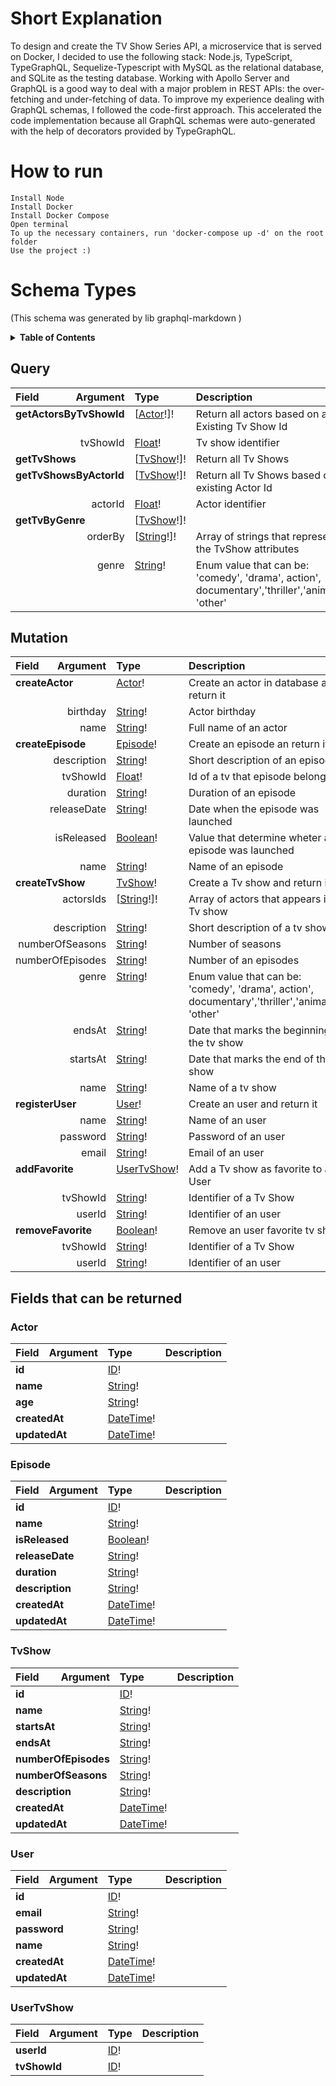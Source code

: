 # Short Explanation

To design and create the TV Show Series API, a microservice that is served on Docker, I decided to use the following stack: Node.js, TypeScript, TypeGraphQL, Sequelize-Typescript with MySQL as the relational database, and SQLite as the testing database. Working with Apollo Server and GraphQL is a good way to deal with a major problem in REST APIs: the over-fetching and under-fetching of data. To improve my experience dealing with GraphQL schemas, I followed the code-first approach. This accelerated the code implementation because all GraphQL schemas were auto-generated with the help of decorators provided by TypeGraphQL.


# How to run

    Install Node
    Install Docker
    Install Docker Compose
    Open terminal
    To up the necessary containers, run 'docker-compose up -d' on the root folder
    Use the project :)


# Schema Types

(This schema was generated by lib graphql-markdown )


<details>
  <summary><strong>Table of Contents</strong></summary>

  * [Query](#query)
  * [Mutation](#mutation)
  * [Objects](#objects)
    * [Actor](#actor)
    * [Episode](#episode)
    * [TvShow](#tvshow)
    * [User](#user)
    * [UserTvShow](#usertvshow)

</details>

## Query
<table>
<thead>
<tr>
<th align="left">Field</th>
<th align="right">Argument</th>
<th align="left">Type</th>
<th align="left">Description</th>
</tr>
</thead>
<tbody>
<tr>
<td colspan="2" valign="top"><strong>getActorsByTvShowId</strong></td>
<td valign="top">[<a href="#actor">Actor</a>!]!</td>
<td>Return all actors based on a Existing Tv Show Id</td>
</tr>
<tr>
<td colspan="2" align="right" valign="top">tvShowId</td>
<td valign="top"><a href="#float">Float</a>!</td>
<td>Tv show identifier</td>
</tr>
<tr>
</tr>
<tr>
<td colspan="2" valign="top"><strong>getTvShows</strong></td>
<td valign="top">[<a href="#tvshow">TvShow</a>!]!</td>
<td>Return all Tv Shows
</td>
</tr>
<tr>
<td colspan="2" valign="top"><strong>getTvShowsByActorId</strong></td>
<td valign="top">[<a href="#tvshow">TvShow</a>!]!</td>
<td>Return all Tv Shows based on an existing Actor Id</td>
</tr>
<tr>
<td colspan="2" align="right" valign="top">actorId</td>
<td valign="top"><a href="#float">Float</a>!</td>
<td>Actor identifier</td>
</tr>
<tr>
<td colspan="2" valign="top"><strong>getTvByGenre</strong></td>
<td valign="top">[<a href="#tvshow">TvShow</a>!]!</td>
<td></td>
</tr>
<tr>
<td colspan="2" align="right" valign="top">orderBy</td>
<td valign="top">[<a href="#string">String</a>!]!</td>
<td>Array of strings that represents the TvShow attributes</td>
</tr>
<tr>
<td colspan="2" align="right" valign="top">genre</td>
<td valign="top"><a href="#string">String</a>!</td>
<td>Enum value that can be: 'comedy', 'drama', action', documentary','thriller','animation', 'other'</td>
</tr>
</tbody>
</table>

## Mutation
<table>
<thead>
<tr>
<th align="left">Field</th>
<th align="right">Argument</th>
<th align="left">Type</th>
<th align="left">Description</th>
</tr>
</thead>
<tbody>
<tr>
<td colspan="2" valign="top"><strong>createActor</strong></td>
<td valign="top"><a href="#actor">Actor</a>!</td>
<td>Create an actor in database and return it</td>
</tr>
<tr>
<td colspan="2" align="right" valign="top">birthday</td>
<td valign="top"><a href="#string">String</a>!</td>
<td>Actor birthday</td>
</tr>
<tr>
<td colspan="2" align="right" valign="top">name</td>
<td valign="top"><a href="#string">String</a>!</td>
<td>Full name of an actor</td>
</tr>
<tr>
<td colspan="2" valign="top"><strong>createEpisode</strong></td>
<td valign="top"><a href="#episode">Episode</a>!</td>
<td>Create an episode an return it</td>
</tr>
<tr>
<td colspan="2" align="right" valign="top">description</td>
<td valign="top"><a href="#string">String</a>!</td>
<td>Short description of an episode</td>
</tr>
<tr>
<td colspan="2" align="right" valign="top">tvShowId</td>
<td valign="top"><a href="#float">Float</a>!</td>
<td>Id of a tv that episode belongs it</td>
</tr>
<tr>
<td colspan="2" align="right" valign="top">duration</td>
<td valign="top"><a href="#string">String</a>!</td>
<td>Duration of an episode</td>
</tr>
<tr>
<td colspan="2" align="right" valign="top">releaseDate</td>
<td valign="top"><a href="#string">String</a>!</td>
<td>Date when the episode was launched</td>
</tr>
<tr>
<td colspan="2" align="right" valign="top">isReleased</td>
<td valign="top"><a href="#boolean">Boolean</a>!</td>
<td>Value that determine wheter an episode was launched</td>
</tr>
<tr>
<td colspan="2" align="right" valign="top">name</td>
<td valign="top"><a href="#string">String</a>!</td>
<td>Name of an episode</td>
</tr>
<tr>
<td colspan="2" valign="top"><strong>createTvShow</strong></td>
<td valign="top"><a href="#tvshow">TvShow</a>!</td>
<td>Create a Tv show and return it</td>
</tr>
<tr>
<td colspan="2" align="right" valign="top">actorsIds</td>
<td valign="top">[<a href="#string">String</a>!]!</td>
<td>Array of actors that appears in the Tv show</td>
</tr>
<tr>
<td colspan="2" align="right" valign="top">description</td>
<td valign="top"><a href="#string">String</a>!</td>
<td>Short description of a tv show</td>
</tr>
<tr>
<td colspan="2" align="right" valign="top">numberOfSeasons</td>
<td valign="top"><a href="#string">String</a>!</td>
<td>Number of seasons</td>
</tr>
<tr>
<td colspan="2" align="right" valign="top">numberOfEpisodes</td>
<td valign="top"><a href="#string">String</a>!</td>
<td>Number of an episodes</td>
</tr>
<tr>
<td colspan="2" align="right" valign="top">genre</td>
<td valign="top"><a href="#string">String</a>!</td>
<td>Enum value that can be: 'comedy', 'drama', action', documentary','thriller','animation', 'other'</td>
</tr>
<tr>
<td colspan="2" align="right" valign="top">endsAt</td>
<td valign="top"><a href="#string">String</a>!</td>
<td>Date that marks the beginning of the tv show</td>
</tr>
<tr>
<td colspan="2" align="right" valign="top">startsAt</td>
<td valign="top"><a href="#string">String</a>!</td>
<td>Date that marks the end of the tv show</td>
</tr>
<tr>
<td colspan="2" align="right" valign="top">name</td>
<td valign="top"><a href="#string">String</a>!</td>
<td>Name of a tv show</td>
</tr>
<tr>
<td colspan="2" valign="top"><strong>registerUser</strong></td>
<td valign="top"><a href="#user">User</a>!</td>
<td>Create an user and return it</td>
</tr>
<tr>
<td colspan="2" align="right" valign="top">name</td>
<td valign="top"><a href="#string">String</a>!</td>
<td>Name of an user</td>
</tr>
<tr>
<td colspan="2" align="right" valign="top">password</td>
<td valign="top"><a href="#string">String</a>!</td>
<td>Password of an user</td>
</tr>
<tr>
<td colspan="2" align="right" valign="top">email</td>
<td valign="top"><a href="#string">String</a>!</td>
<td>Email of an user</td>
</tr>
<tr>
<td colspan="2" valign="top"><strong>addFavorite</strong></td>
<td valign="top"><a href="#usertvshow">UserTvShow</a>!</td>
<td>Add a Tv show as favorite to an User</td>
</tr>
<tr>
<td colspan="2" align="right" valign="top">tvShowId</td>
<td valign="top"><a href="#string">String</a>!</td>
<td>Identifier of a Tv Show</td>
</tr>
<tr>
<td colspan="2" align="right" valign="top">userId</td>
<td valign="top"><a href="#string">String</a>!</td>
<td>Identifier of an user</td>
</tr>
<tr>
<td colspan="2" valign="top"><strong>removeFavorite</strong></td>
<td valign="top"><a href="#boolean">Boolean</a>!</td>
<td>Remove an user favorite tv show</td>
</tr>
<tr>
<td colspan="2" align="right" valign="top">tvShowId</td>
<td valign="top"><a href="#string">String</a>!</td>
<td>Identifier of a Tv Show</td>
</tr>
<tr>
<td colspan="2" align="right" valign="top">userId</td>
<td valign="top"><a href="#string">String</a>!</td>
<td>Identifier of an user</td>
</tr>
</tbody>
</table>

## Fields that can be returned

### Actor

<table>
<thead>
<tr>
<th align="left">Field</th>
<th align="right">Argument</th>
<th align="left">Type</th>
<th align="left">Description</th>
</tr>
</thead>
<tbody>
<tr>
<td colspan="2" valign="top"><strong>id</strong></td>
<td valign="top"><a href="#id">ID</a>!</td>
<td></td>
</tr>
<tr>
<td colspan="2" valign="top"><strong>name</strong></td>
<td valign="top"><a href="#string">String</a>!</td>
<td></td>
</tr>
<tr>
<td colspan="2" valign="top"><strong>age</strong></td>
<td valign="top"><a href="#string">String</a>!</td>
<td></td>
</tr>
<tr>
<td colspan="2" valign="top"><strong>createdAt</strong></td>
<td valign="top"><a href="#datetime">DateTime</a>!</td>
<td></td>
</tr>
<tr>
<td colspan="2" valign="top"><strong>updatedAt</strong></td>
<td valign="top"><a href="#datetime">DateTime</a>!</td>
<td></td>
</tr>
</tbody>
</table>

### Episode

<table>
<thead>
<tr>
<th align="left">Field</th>
<th align="right">Argument</th>
<th align="left">Type</th>
<th align="left">Description</th>
</tr>
</thead>
<tbody>
<tr>
<td colspan="2" valign="top"><strong>id</strong></td>
<td valign="top"><a href="#id">ID</a>!</td>
<td></td>
</tr>
<tr>
<td colspan="2" valign="top"><strong>name</strong></td>
<td valign="top"><a href="#string">String</a>!</td>
<td></td>
</tr>
<tr>
<td colspan="2" valign="top"><strong>isReleased</strong></td>
<td valign="top"><a href="#boolean">Boolean</a>!</td>
<td></td>
</tr>
<tr>
<td colspan="2" valign="top"><strong>releaseDate</strong></td>
<td valign="top"><a href="#string">String</a>!</td>
<td></td>
</tr>
<tr>
<td colspan="2" valign="top"><strong>duration</strong></td>
<td valign="top"><a href="#string">String</a>!</td>
<td></td>
</tr>
<tr>
<td colspan="2" valign="top"><strong>description</strong></td>
<td valign="top"><a href="#string">String</a>!</td>
<td></td>
</tr>
<tr>
<td colspan="2" valign="top"><strong>createdAt</strong></td>
<td valign="top"><a href="#datetime">DateTime</a>!</td>
<td></td>
</tr>
<tr>
<td colspan="2" valign="top"><strong>updatedAt</strong></td>
<td valign="top"><a href="#datetime">DateTime</a>!</td>
<td></td>
</tr>
</tbody>
</table>

### TvShow

<table>
<thead>
<tr>
<th align="left">Field</th>
<th align="right">Argument</th>
<th align="left">Type</th>
<th align="left">Description</th>
</tr>
</thead>
<tbody>
<tr>
<td colspan="2" valign="top"><strong>id</strong></td>
<td valign="top"><a href="#id">ID</a>!</td>
<td></td>
</tr>
<tr>
<td colspan="2" valign="top"><strong>name</strong></td>
<td valign="top"><a href="#string">String</a>!</td>
<td></td>
</tr>
<tr>
<td colspan="2" valign="top"><strong>startsAt</strong></td>
<td valign="top"><a href="#string">String</a>!</td>
<td></td>
</tr>
<tr>
<td colspan="2" valign="top"><strong>endsAt</strong></td>
<td valign="top"><a href="#string">String</a>!</td>
<td></td>
</tr>
<tr>
<td colspan="2" valign="top"><strong>numberOfEpisodes</strong></td>
<td valign="top"><a href="#string">String</a>!</td>
<td></td>
</tr>
<tr>
<td colspan="2" valign="top"><strong>numberOfSeasons</strong></td>
<td valign="top"><a href="#string">String</a>!</td>
<td></td>
</tr>
<tr>
<td colspan="2" valign="top"><strong>description</strong></td>
<td valign="top"><a href="#string">String</a>!</td>
<td></td>
</tr>
<tr>
<td colspan="2" valign="top"><strong>createdAt</strong></td>
<td valign="top"><a href="#datetime">DateTime</a>!</td>
<td></td>
</tr>
<tr>
<td colspan="2" valign="top"><strong>updatedAt</strong></td>
<td valign="top"><a href="#datetime">DateTime</a>!</td>
<td></td>
</tr>
</tbody>
</table>

### User

<table>
<thead>
<tr>
<th align="left">Field</th>
<th align="right">Argument</th>
<th align="left">Type</th>
<th align="left">Description</th>
</tr>
</thead>
<tbody>
<tr>
<td colspan="2" valign="top"><strong>id</strong></td>
<td valign="top"><a href="#id">ID</a>!</td>
<td></td>
</tr>
<tr>
<td colspan="2" valign="top"><strong>email</strong></td>
<td valign="top"><a href="#string">String</a>!</td>
<td></td>
</tr>
<tr>
<td colspan="2" valign="top"><strong>password</strong></td>
<td valign="top"><a href="#string">String</a>!</td>
<td></td>
</tr>
<tr>
<td colspan="2" valign="top"><strong>name</strong></td>
<td valign="top"><a href="#string">String</a>!</td>
<td></td>
</tr>
<tr>
<td colspan="2" valign="top"><strong>createdAt</strong></td>
<td valign="top"><a href="#datetime">DateTime</a>!</td>
<td></td>
</tr>
<tr>
<td colspan="2" valign="top"><strong>updatedAt</strong></td>
<td valign="top"><a href="#datetime">DateTime</a>!</td>
<td></td>
</tr>
</tbody>
</table>

### UserTvShow

<table>
<thead>
<tr>
<th align="left">Field</th>
<th align="right">Argument</th>
<th align="left">Type</th>
<th align="left">Description</th>
</tr>
</thead>
<tbody>
<tr>
<td colspan="2" valign="top"><strong>userId</strong></td>
<td valign="top"><a href="#id">ID</a>!</td>
<td></td>
</tr>
<tr>
<td colspan="2" valign="top"><strong>tvShowId</strong></td>
<td valign="top"><a href="#id">ID</a>!</td>
<td></td>
</tr>
</tbody>
</table>
